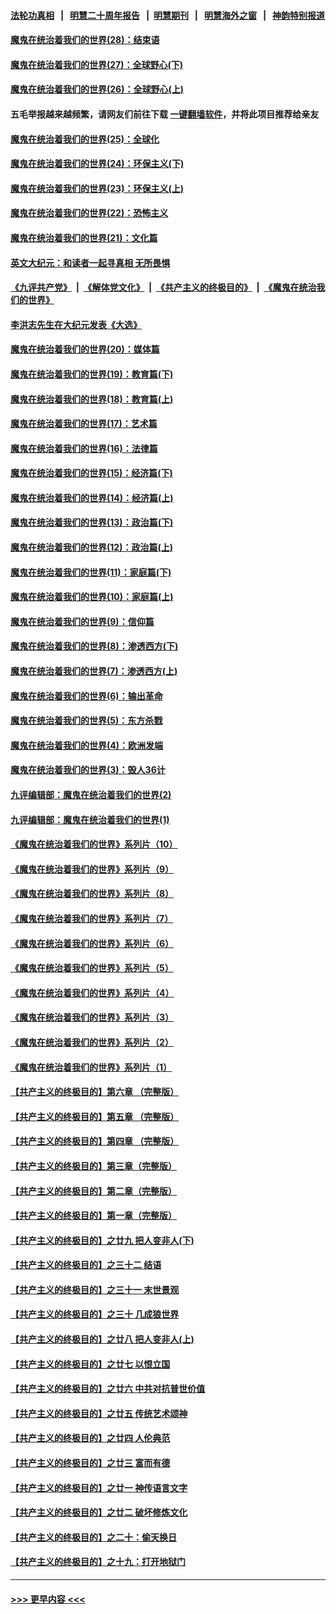 #### [法轮功真相](https://github.com/gfw-breaker/truth/blob/master/README.md?t=0) &nbsp;&nbsp;|&nbsp;&nbsp; [明慧二十周年报告](https://github.com/gfw-breaker/mh-reports/blob/master/README.md?t=0) &nbsp;&nbsp;|&nbsp;&nbsp;[明慧期刊](https://github.com/gfw-breaker/mh-qikan) &nbsp;&nbsp;|&nbsp;&nbsp; [明慧海外之窗](https://github.com/gfw-breaker/mh-news/blob/master/README.md?t=0) &nbsp;&nbsp;|&nbsp;&nbsp; [神韵特别报道](https://github.com/gfw-breaker/mh-news/blob/master/shenyun.md?t=0)
#### [魔鬼在统治着我们的世界(28)：结束语](../pages/nsc422/n10936246.md?t=07162301) 
#### [魔鬼在统治着我们的世界(27)：全球野心(下)](../pages/nsc422/n10928319.md?t=07162301) 
#### [魔鬼在统治着我们的世界(26)：全球野心(上)](../pages/nsc422/n10900318.md?t=07162301) 
#### 五毛举报越来越频繁，请网友们前往下载 [一键翻墙软件](https://github.com/gfw-breaker/ssr-accounts)，并将此项目推荐给亲友
#### [魔鬼在统治着我们的世界(25)：全球化](../pages/nsc422/n10788205.md?t=07162301) 
#### [魔鬼在统治着我们的世界(24)：环保主义(下)](../pages/nsc422/n10695307.md?t=07162301) 
#### [魔鬼在统治着我们的世界(23)：环保主义(上)](../pages/nsc422/n10688613.md?t=07162301) 
#### [魔鬼在统治着我们的世界(22)：恐怖主义](../pages/nsc422/n10614727.md?t=07162301) 
#### [魔鬼在统治着我们的世界(21)：文化篇](../pages/nsc422/n10597706.md?t=07162301) 
#### [英文大纪元：和读者一起寻真相 无所畏惧](../pages/nsc422/n12542027.md?t=07162301) 
#### [《九评共产党》](https://github.com/begood0513/9ping.md/blob/master/README.md) &nbsp;|&nbsp; [《解体党文化》](../../../../jtdwh.md/blob/master/README.md)  &nbsp;|&nbsp; [《共产主义的终极目的》](../../../../gczydzjmd.md/blob/master/README.md) &nbsp;|&nbsp; [《魔鬼在统治我们的世界》](../../../../mgztzwmdsj.md/blob/master/README.md) 
#### [李洪志先生在大纪元发表《大选》](../pages/nsc422/n12534746.md?t=07162301) 
#### [魔鬼在统治着我们的世界(20)：媒体篇](../pages/nsc422/n10586579.md?t=07162301) 
#### [魔鬼在统治着我们的世界(19)：教育篇(下)](../pages/nsc422/n10564808.md?t=07162301) 
#### [魔鬼在统治着我们的世界(18)：教育篇(上)](../pages/nsc422/n10526970.md?t=07162301) 
#### [魔鬼在统治着我们的世界(17)：艺术篇](../pages/nsc422/n10499093.md?t=07162301) 
#### [魔鬼在统治着我们的世界(16)：法律篇](../pages/nsc422/n10485969.md?t=07162301) 
#### [魔鬼在统治着我们的世界(15)：经济篇(下)](../pages/nsc422/n10469975.md?t=07162301) 
#### [魔鬼在统治着我们的世界(14)：经济篇(上)](../pages/nsc422/n10457370.md?t=07162301) 
#### [魔鬼在统治着我们的世界(13)：政治篇(下)](../pages/nsc422/n10448270.md?t=07162301) 
#### [魔鬼在统治着我们的世界(12)：政治篇(上)](../pages/nsc422/n10444576.md?t=07162301) 
#### [魔鬼在统治着我们的世界(11)：家庭篇(下)](../pages/nsc422/n10440961.md?t=07162301) 
#### [魔鬼在统治着我们的世界(10)：家庭篇(上)](../pages/nsc422/n10435448.md?t=07162301) 
#### [魔鬼在统治着我们的世界(9)：信仰篇](../pages/nsc422/n10432159.md?t=07162301) 
#### [魔鬼在统治着我们的世界(8)：渗透西方(下)](../pages/nsc422/n10429603.md?t=07162301) 
#### [魔鬼在统治着我们的世界(7)：渗透西方(上)](../pages/nsc422/n10426013.md?t=07162301) 
#### [魔鬼在统治着我们的世界(6)：输出革命](../pages/nsc422/n10421536.md?t=07162301) 
#### [魔鬼在统治着我们的世界(5)：东方杀戮](../pages/nsc422/n10417707.md?t=07162301) 
#### [魔鬼在统治着我们的世界(4)：欧洲发端](../pages/nsc422/n10414890.md?t=07162301) 
#### [魔鬼在统治着我们的世界(3)：毁人36计](../pages/nsc422/n10411583.md?t=07162301) 
#### [九评编辑部：魔鬼在统治着我们的世界(2)](../pages/nsc422/n10410036.md?t=07162301) 
#### [九评编辑部：魔鬼在统治着我们的世界(1)](../pages/nsc422/n10406825.md?t=07162301) 
#### [《魔鬼在统治着我们的世界》系列片（10）](../pages/nsc422/n12292670.md?t=07162301) 
#### [《魔鬼在统治着我们的世界》系列片（9）](../pages/nsc422/n12290859.md?t=07162301) 
#### [《魔鬼在统治着我们的世界》系列片（8）](../pages/nsc422/n12287445.md?t=07162301) 
#### [《魔鬼在统治着我们的世界》系列片（7）](../pages/nsc422/n12283425.md?t=07162301) 
#### [《魔鬼在统治着我们的世界》系列片（6）](../pages/nsc422/n12282314.md?t=07162301) 
#### [《魔鬼在统治着我们的世界》系列片（5）](../pages/nsc422/n12281419.md?t=07162301) 
#### [《魔鬼在统治着我们的世界》系列片（4）](../pages/nsc422/n12274024.md?t=07162301) 
#### [《魔鬼在统治着我们的世界》系列片（3）](../pages/nsc422/n12271322.md?t=07162301) 
#### [《魔鬼在统治着我们的世界》系列片（2）](../pages/nsc422/n12269049.md?t=07162301) 
#### [《魔鬼在统治着我们的世界》系列片（1）](../pages/nsc422/n12267575.md?t=07162301) 
#### [【共产主义的终极目的】第六章 （完整版）](../pages/nsc422/n11428913.md?t=07162301) 
#### [【共产主义的终极目的】第五章 （完整版）](../pages/nsc422/n11428912.md?t=07162301) 
#### [【共产主义的终极目的】第四章 （完整版）](../pages/nsc422/n11428907.md?t=07162301) 
#### [【共产主义的终极目的】第三章（完整版）](../pages/nsc422/n11428848.md?t=07162301) 
#### [【共产主义的终极目的】第二章（完整版）](../pages/nsc422/n11428831.md?t=07162301) 
#### [【共产主义的终极目的】第一章（完整版）](../pages/nsc422/n11417651.md?t=07162301) 
#### [【共产主义的终极目的】之廿九 把人变非人(下)](../pages/nsc422/n11344140.md?t=07162301) 
#### [【共产主义的终极目的】之三十二 结语](../pages/nsc422/n11360535.md?t=07162301) 
#### [【共产主义的终极目的】之三十一 末世景观](../pages/nsc422/n11351129.md?t=07162301) 
#### [【共产主义的终极目的】之三十 几成狼世界](../pages/nsc422/n11348280.md?t=07162301) 
#### [【共产主义的终极目的】之廿八 把人变非人(上)](../pages/nsc422/n11340492.md?t=07162301) 
#### [【共产主义的终极目的】之廿七 以恨立国](../pages/nsc422/n11336944.md?t=07162301) 
#### [【共产主义的终极目的】之廿六 中共对抗普世价值](../pages/nsc422/n11324785.md?t=07162301) 
#### [【共产主义的终极目的】之廿五 传统艺术颂神](../pages/nsc422/n11296396.md?t=07162301) 
#### [【共产主义的终极目的】之廿四 人伦典范](../pages/nsc422/n11296397.md?t=07162301) 
#### [【共产主义的终极目的】之廿三 富而有德](../pages/nsc422/n11283598.md?t=07162301) 
#### [【共产主义的终极目的】之廿一 神传语言文字](../pages/nsc422/n11263265.md?t=07162301) 
#### [【共产主义的终极目的】之廿二 破坏修炼文化](../pages/nsc422/n11245728.md?t=07162301) 
#### [【共产主义的终极目的】之二十：偷天换日](../pages/nsc422/n11238846.md?t=07162301) 
#### [【共产主义的终极目的】之十九：打开地狱门](../pages/nsc422/n11206376.md?t=07162301) 

----
#### [ >>> 更早内容 <<< ](../indexes/nsc422-earlier.md)
